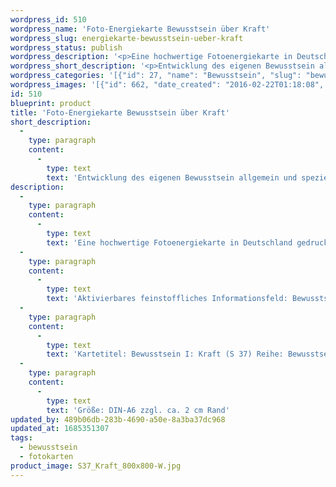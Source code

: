 ```yaml
---
wordpress_id: 510
wordpress_name: 'Foto-Energiekarte Bewusstsein über Kraft'
wordpress_slug: energiekarte-bewusstsein-ueber-kraft
wordpress_status: publish
wordpress_description: '<p>Eine hochwertige Fotoenergiekarte in Deutschland gedruckt und in Handarbeit laminiert.  Sie ist in Postkartengröße (DIN-A6) gut zu transportieren und kann auch auf den Körper aufgelegt werden.</p><p>Aktivierbares feinstoffliches Informationsfeld: Bewusstsein - Kraftbewusstsein - Entwicklung - "Schwingungserhöhung" - Feinstofflichkeit erfahren: Entwicklung des eigenen Bewusstsein allgemein und speziell für den Bereich der eigenen Kraft und wie Kräftigung erfolgen kann, wie die eigenen "Kraftreserven" aufgefüllt und konstant gehalten werden können. Maßnahmen zu entwickeln und umzusetzen, mit denen die eigene Kraft gefördert wird (hierbei auf Basis von Herzoffenheit für sich und andere sein). Fähigkeit zur Wahrnehmung und Lenkung feinstofflicher Energiefelder entwickeln.</p><p>Kartetitel: Bewusstsein I: Kraft (S 37) Reihe: Bewusstsein.</p><p>Größe: DIN-A6 zzgl. ca. 2 cm Rand<br />Andere Formate sind individuell für Sie innerhalb weniger Tage herstellbar. Bitte kontaktieren Sie uns hierfür unter <a href="mailto:info@elvedenverlag.de">info@elvedenverlag.de</a>.</p><p><a href="https://my.feenbaum.de/anwendung-energiebilder-foto-laminiert/">Anwendungshinweise</a></p>'
wordpress_short_description: '<p>Entwicklung des eigenen Bewusstsein allgemein und speziell für den Bereich der eigenen Kraft sowie der Kräftigung</p>'
wordpress_categories: '[{"id": 27, "name": "Bewusstsein", "slug": "bewusstsein"}, {"id": 23, "name": "Fotokarten", "slug": "fotokarten"}]'
wordpress_images: '[{"id": 662, "date_created": "2016-02-22T01:18:08", "date_created_gmt": "2016-02-21T23:18:08", "date_modified": "2016-02-22T01:18:08", "date_modified_gmt": "2016-02-21T23:18:08", "src": "https://my.feenbaum.de/wp-content/uploads/2016/02/S37_Kraft_800x800-W.jpg", "name": "S37_Kraft_800x800-W", "alt": ""}]'
id: 510
blueprint: product
title: 'Foto-Energiekarte Bewusstsein über Kraft'
short_description:
  -
    type: paragraph
    content:
      -
        type: text
        text: 'Entwicklung des eigenen Bewusstsein allgemein und speziell für den Bereich der eigenen Kraft sowie der Kräftigung'
description:
  -
    type: paragraph
    content:
      -
        type: text
        text: 'Eine hochwertige Fotoenergiekarte in Deutschland gedruckt und in Handarbeit laminiert.  Sie ist in Postkartengröße (DIN-A6) gut zu transportieren und kann auch auf den Körper aufgelegt werden.'
  -
    type: paragraph
    content:
      -
        type: text
        text: 'Aktivierbares feinstoffliches Informationsfeld: Bewusstsein - Kraftbewusstsein - Entwicklung - "Schwingungserhöhung" - Feinstofflichkeit erfahren: Entwicklung des eigenen Bewusstsein allgemein und speziell für den Bereich der eigenen Kraft und wie Kräftigung erfolgen kann, wie die eigenen "Kraftreserven" aufgefüllt und konstant gehalten werden können. Maßnahmen zu entwickeln und umzusetzen, mit denen die eigene Kraft gefördert wird (hierbei auf Basis von Herzoffenheit für sich und andere sein). Fähigkeit zur Wahrnehmung und Lenkung feinstofflicher Energiefelder entwickeln.'
  -
    type: paragraph
    content:
      -
        type: text
        text: 'Kartetitel: Bewusstsein I: Kraft (S 37) Reihe: Bewusstsein.'
  -
    type: paragraph
    content:
      -
        type: text
        text: 'Größe: DIN-A6 zzgl. ca. 2 cm Rand'
updated_by: 489b06db-283b-4690-a50e-8a3ba37dc968
updated_at: 1685351307
tags:
  - bewusstsein
  - fotokarten
product_image: S37_Kraft_800x800-W.jpg
---
```


